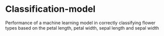 # Classification-model
Performance of a machine learning model in correctly classifying flower types based on the petal length, petal width, sepal length and sepal width

